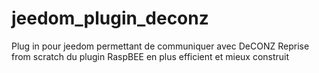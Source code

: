 # jeedom_plugin_deconz
Plug in pour jeedom permettant de communiquer avec DeCONZ
Reprise from scratch du plugin RaspBEE en plus efficient et mieux construit
